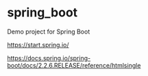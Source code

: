 # spring_boot
Demo project for Spring Boot

https://start.spring.io/

https://docs.spring.io/spring-boot/docs/2.2.6.RELEASE/reference/htmlsingle




